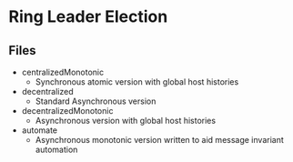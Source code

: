 # Ring Leader Election

## Files

* centralizedMonotonic
  * Synchronous atomic version with global host histories
* decentralized
  * Standard Asynchronous version
* decentralizedMonotonic
  * Asynchronous version with global host histories
* automate
  * Asynchronous monotonic version written to aid message invariant automation
